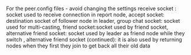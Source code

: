 For the peer.config files - avoid changing the settings
receive socket : socket used to receive connection in report node,
accept socket: destination socket of follower node in leader,
group chat socket: socket used for multi-casting,
friend socket:socket used by friend socket,
alternative friend socket: socket used by leader as friend node while they switch ,
alternative friend socket (continued): it is also used by returning nodes when they first they join to get back all their old data
